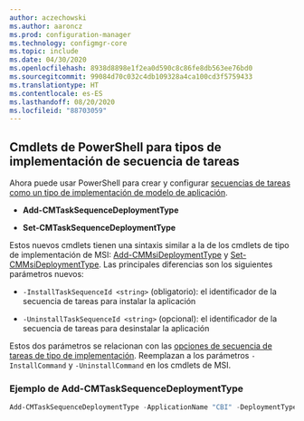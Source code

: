 ```yaml
---
author: aczechowski
ms.author: aaroncz
ms.prod: configuration-manager
ms.technology: configmgr-core
ms.topic: include
ms.date: 04/30/2020
ms.openlocfilehash: 8938d8898e1f2ea0d590c8c86fe8db563ee76bd0
ms.sourcegitcommit: 99084d70c032c4db109328a4ca100cd3f5759433
ms.translationtype: HT
ms.contentlocale: es-ES
ms.lasthandoff: 08/20/2020
ms.locfileid: "88703059"
---
```

## <a name="powershell-cmdlets-for-task-sequence-deployment-types"></a><a name="bkmk_osdpwsh"></a> Cmdlets de PowerShell para tipos de implementación de secuencia de tareas

<!--7019342-->

Ahora puede usar PowerShell para crear y configurar [secuencias de tareas como un tipo de implementación de modelo de aplicación](../../../../../apps/get-started/creating-windows-applications.md#bkmk_tsdt).

- **Add-CMTaskSequenceDeploymentType**

- **Set-CMTaskSequenceDeploymentType**

Estos nuevos cmdlets tienen una sintaxis similar a la de los cmdlets de tipo de implementación de MSI: [Add-CMMsiDeploymentType](/powershell/module/configurationmanager/Add-CMMsiDeploymentType?view=sccm-ps) y [Set-CMMsiDeploymentType](/powershell/module/configurationmanager/Set-CMMsiDeploymentType?view=sccm-ps). Las principales diferencias son los siguientes parámetros nuevos:

- `-InstallTaskSequenceId <string>` (obligatorio): el identificador de la secuencia de tareas para instalar la aplicación

- `-UninstallTaskSequenceId <string>` (opcional): el identificador de la secuencia de tareas para desinstalar la aplicación

Estos dos parámetros se relacionan con las [opciones de secuencia de tareas de tipo de implementación](../../../../../apps/deploy-use/create-applications.md#bkmk_dt-ts). Reemplazan a los parámetros `-InstallCommand` y `-UninstallCommand` en los cmdlets de MSI.

### <a name="add-cmtasksequencedeploymenttype-example"></a>Ejemplo de Add-CMTaskSequenceDeploymentType

```powershell
Add-CMTaskSequenceDeploymentType -ApplicationName "CBI" -DeploymentTypeName "Complex install" -Comment "New Deployment Type" -InstallTaskSequenceId "ABC001EB" -UninstallTaskSequenceId "ABC00378" -ScriptLanguage "PowerShell" -ScriptText "dir"
```